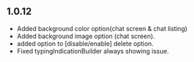 ## 1.0.12

- Added background color option(chat screen & chat listing)
- Added background image option (chat screen).
- added option to [disable/enable] delete option.
- Fixed typingIndicationBuilder always showing issue.
